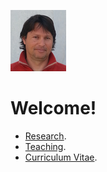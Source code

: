 ![careto](careto.png)

Welcome!
=======

* [Research](https://vicente-gonzalez-ruiz.github.io/research/).
* [Teaching](https://vicente-gonzalez-ruiz.github.io/teaching/).
* [Curriculum Vitae](https://vicente-gonzalez-ruiz.github.io/ridiculum/).
